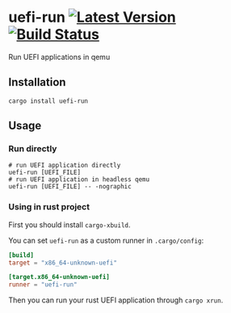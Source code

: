 # uefi-run [![Latest Version]][crates.io] [![Build Status]][travis]

[Build Status]: https://travis-ci.org/Richard-W/uefi-run.svg?branch=master
[travis]: https://travis-ci.org/Richard-W/uefi-run
[Latest Version]: https://img.shields.io/crates/v/uefi-run.svg
[crates.io]: https://crates.io/crates/uefi-run

Run UEFI applications in qemu

## Installation

```shell
cargo install uefi-run
```

## Usage

### Run directly

```shell
# run UEFI application directly
uefi-run [UEFI_FILE]
# run UEFI application in headless qemu
uefi-run [UEFI_FILE] -- -nographic
```

### Using in rust project

First you should install `cargo-xbuild`.

You can set `uefi-run` as a custom runner in `.cargo/config`:

```toml
[build]
target = "x86_64-unknown-uefi"

[target.x86_64-unknown-uefi]
runner = "uefi-run"
```

Then you can run your rust UEFI application through `cargo xrun`.
